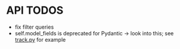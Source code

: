 # API TODOS

* fix filter queries
* self.model_fields is deprecated for Pydantic -> look into this; see [track.py](../../components/niagads/open_access_api_common/models/data/track.py) for example